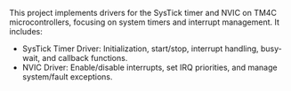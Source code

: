This project implements drivers for the SysTick timer and NVIC on TM4C microcontrollers, focusing on system timers and interrupt management. It includes:

- SysTick Timer Driver: Initialization, start/stop, interrupt handling, busy-wait, and callback functions.
- NVIC Driver: Enable/disable interrupts, set IRQ priorities, and manage system/fault exceptions.
